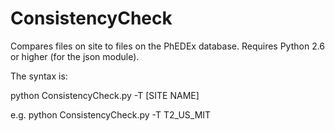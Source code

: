 ConsistencyCheck
================

Compares files on site to files on the PhEDEx database.
Requires Python 2.6 or higher (for the json module).

The syntax is:

python ConsistencyCheck.py -T [SITE NAME]

e.g.
python ConsistencyCheck.py -T T2_US_MIT